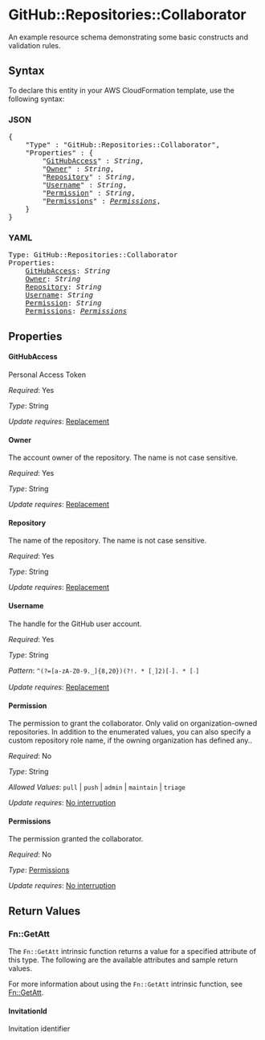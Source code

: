 # GitHub::Repositories::Collaborator

An example resource schema demonstrating some basic constructs and validation rules.

## Syntax

To declare this entity in your AWS CloudFormation template, use the following syntax:

### JSON

<pre>
{
    "Type" : "GitHub::Repositories::Collaborator",
    "Properties" : {
        "<a href="#githubaccess" title="GitHubAccess">GitHubAccess</a>" : <i>String</i>,
        "<a href="#owner" title="Owner">Owner</a>" : <i>String</i>,
        "<a href="#repository" title="Repository">Repository</a>" : <i>String</i>,
        "<a href="#username" title="Username">Username</a>" : <i>String</i>,
        "<a href="#permission" title="Permission">Permission</a>" : <i>String</i>,
        "<a href="#permissions" title="Permissions">Permissions</a>" : <i><a href="permissions.md">Permissions</a></i>,
    }
}
</pre>

### YAML

<pre>
Type: GitHub::Repositories::Collaborator
Properties:
    <a href="#githubaccess" title="GitHubAccess">GitHubAccess</a>: <i>String</i>
    <a href="#owner" title="Owner">Owner</a>: <i>String</i>
    <a href="#repository" title="Repository">Repository</a>: <i>String</i>
    <a href="#username" title="Username">Username</a>: <i>String</i>
    <a href="#permission" title="Permission">Permission</a>: <i>String</i>
    <a href="#permissions" title="Permissions">Permissions</a>: <i><a href="permissions.md">Permissions</a></i>
</pre>

## Properties

#### GitHubAccess

Personal Access Token

_Required_: Yes

_Type_: String

_Update requires_: [Replacement](https://docs.aws.amazon.com/AWSCloudFormation/latest/UserGuide/using-cfn-updating-stacks-update-behaviors.html#update-replacement)

#### Owner

The account owner of the repository. The name is not case sensitive.

_Required_: Yes

_Type_: String

_Update requires_: [Replacement](https://docs.aws.amazon.com/AWSCloudFormation/latest/UserGuide/using-cfn-updating-stacks-update-behaviors.html#update-replacement)

#### Repository

The name of the repository. The name is not case sensitive.

_Required_: Yes

_Type_: String

_Update requires_: [Replacement](https://docs.aws.amazon.com/AWSCloudFormation/latest/UserGuide/using-cfn-updating-stacks-update-behaviors.html#update-replacement)

#### Username

The handle for the GitHub user account.

_Required_: Yes

_Type_: String

_Pattern_: <code>^(?=[a-zA-Z0-9._]{8,20}$)(?!.*[_.]{2})[^_.].*[^_.]$</code>

_Update requires_: [Replacement](https://docs.aws.amazon.com/AWSCloudFormation/latest/UserGuide/using-cfn-updating-stacks-update-behaviors.html#update-replacement)

#### Permission

The permission to grant the collaborator. Only valid on organization-owned repositories. In addition to the enumerated values, you can also specify a custom repository role name, if the owning organization has defined any..

_Required_: No

_Type_: String

_Allowed Values_: <code>pull</code> | <code>push</code> | <code>admin</code> | <code>maintain</code> | <code>triage</code>

_Update requires_: [No interruption](https://docs.aws.amazon.com/AWSCloudFormation/latest/UserGuide/using-cfn-updating-stacks-update-behaviors.html#update-no-interrupt)

#### Permissions

The permission granted the collaborator.

_Required_: No

_Type_: <a href="permissions.md">Permissions</a>

_Update requires_: [No interruption](https://docs.aws.amazon.com/AWSCloudFormation/latest/UserGuide/using-cfn-updating-stacks-update-behaviors.html#update-no-interrupt)

## Return Values

### Fn::GetAtt

The `Fn::GetAtt` intrinsic function returns a value for a specified attribute of this type. The following are the available attributes and sample return values.

For more information about using the `Fn::GetAtt` intrinsic function, see [Fn::GetAtt](https://docs.aws.amazon.com/AWSCloudFormation/latest/UserGuide/intrinsic-function-reference-getatt.html).

#### InvitationId

Invitation identifier

